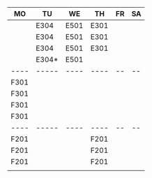 |MO  |TU   |WE  |TH  |FR|SA|
|----|-----|----|----|--|--|
|    |E304 |E501|E301|  |  |
|    |E304 |E501|E301|  |  |
|    |E304 |E501|E301|  |  |
|    |E304*|E501|    |  |  |
|----|-----|----|----|--|--|
|F301|     |    |    |  |  |
|F301|     |    |    |  |  |
|F301|     |    |    |  |  |
|F301|     |    |    |  |  |
|----|-----|----|----|--|--|
|F201|     |    |F201|  |  |
|F201|     |    |F201|  |  |
|F201|     |    |F201|  |  |
|    |     |    |    |  |  |
